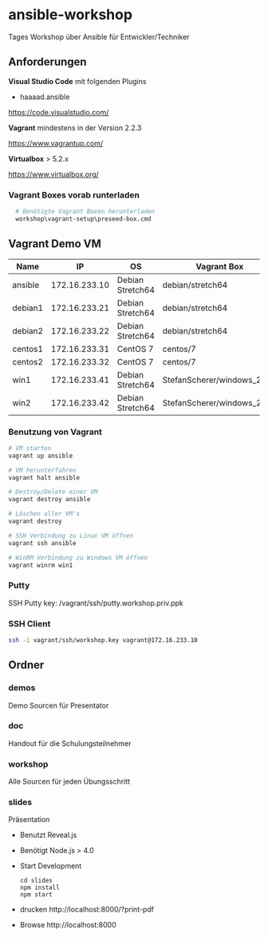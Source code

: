# ansible-workshop

Tages Workshop über Ansible für Entwickler/Techniker

## Anforderungen

**Visual Studio Code** mit folgenden Plugins

- haaaad.ansible

https://code.visualstudio.com/

**Vagrant** mindestens in der Version 2.2.3

https://www.vagrantup.com/

**Virtualbox** > 5.2.x

https://www.virtualbox.org/

### Vagrant Boxes vorab runterladen

```bash
  # Benötigte Vagrant Boxen herunterladen
  workshop\vagrant-setup\preseed-box.cmd
```

## Vagrant Demo VM

| Name      | IP             | OS               | Vagrant Box                |
| --------- | -------------- | ---------------- | -------------------------- |
| ansible   | 172.16.233.10  | Debian Stretch64 | debian/stretch64           |
| debian1   | 172.16.233.21  | Debian Stretch64 | debian/stretch64           |
| debian2   | 172.16.233.22  | Debian Stretch64 | debian/stretch64           |
| centos1   | 172.16.233.31  | CentOS 7         | centos/7                   |
| centos2   | 172.16.233.32  | CentOS 7         | centos/7                   |
| win1      | 172.16.233.41  | Debian Stretch64 | StefanScherer/windows_2019 |
| win2      | 172.16.233.42  | Debian Stretch64 | StefanScherer/windows_2019 |

### Benutzung von Vagrant

```bash
# VM starten
vagrant up ansible

# VM herunterfahren
vagrant halt ansible

# Destroy/Delete einer VM
vagrant destroy ansible

# Löschen aller VM's
vagrant destroy

# SSH Verbindung zu Linux VM öffnen
vagrant ssh ansible

# WinRM Verbindung zu Windows VM öffnen
vagrant winrm win1
```

### Putty

SSH Putty key: /vagrant/ssh/putty.workshop.priv.ppk

### SSH Client

```bash
ssh -i vagrant/ssh/workshop.key vagrant@172.16.233.10
```

## Ordner

### demos

Demo Sourcen für Presentator

### doc

Handout für die Schulungsteilnehmer

### workshop

Alle Sourcen für jeden Übungsschritt

### slides

Präsentation

- Benutzt Reveal.js
- Benötigt Node.js > 4.0
- Start Development

  ```batch
  cd slides
  npm install
  npm start
  ```
- drucken http://localhost:8000/?print-pdf
- Browse http://localhost:8000
